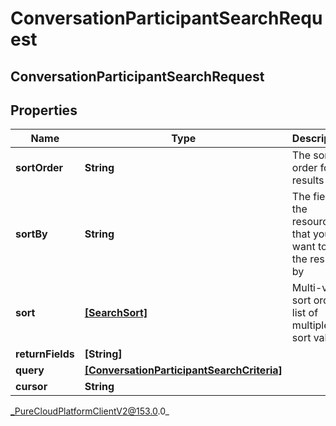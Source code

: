 # ConversationParticipantSearchRequest

## ConversationParticipantSearchRequest

## Properties

|Name | Type | Description | Notes|
|------------ | ------------- | ------------- | -------------|
| **sortOrder** | **String** | The sort order for results | [optional] |
| **sortBy** | **String** | The field in the resource that you want to sort the results by | [optional] |
| **sort** | [**[SearchSort]**](SearchSort) | Multi-value sort order, list of multiple sort values | [optional] |
| **returnFields** | **[String]** |  | [optional] |
| **query** | [**[ConversationParticipantSearchCriteria]**](ConversationParticipantSearchCriteria) |  | [optional] |
| **cursor** | **String** |  | [optional] |



_PureCloudPlatformClientV2@153.0.0_
